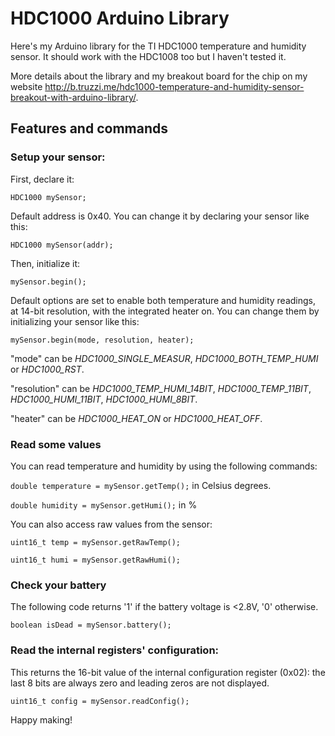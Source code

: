 HDC1000 Arduino Library
=======================

Here's my Arduino library for the TI HDC1000 temperature and humidity sensor. It should work with the HDC1008 too but I haven't tested it.

More details about the library and my breakout board for the chip on my website http://b.truzzi.me/hdc1000-temperature-and-humidity-sensor-breakout-with-arduino-library/.

## Features and commands

### Setup your sensor:
First, declare it:

`HDC1000 mySensor;`

Default address is 0x40. You can change it by declaring your sensor like this:

`HDC1000 mySensor(addr);`

Then, initialize it:

`mySensor.begin();`

Default options are set to enable both temperature and humidity readings, at 14-bit resolution, with the integrated heater on. You can change them by initializing your sensor like this:

`mySensor.begin(mode, resolution, heater);`

"mode" can be _HDC1000_SINGLE_MEASUR_, _HDC1000_BOTH_TEMP_HUMI_ or _HDC1000_RST_.

"resolution" can be _HDC1000_TEMP_HUMI_14BIT_, _HDC1000_TEMP_11BIT_, _HDC1000_HUMI_11BIT_, _HDC1000_HUMI_8BIT_.

"heater" can be _HDC1000_HEAT_ON_ or _HDC1000_HEAT_OFF_.

### Read some values
You can read temperature and humidity by using the following commands:

`double temperature = mySensor.getTemp();` in Celsius degrees.

`double humidity = mySensor.getHumi();` in %

You can also access raw values from the sensor:

`uint16_t temp = mySensor.getRawTemp();`

`uint16_t humi = mySensor.getRawHumi();`

### Check your battery

The following code returns '1' if the battery voltage is <2.8V, '0' otherwise.

`boolean isDead = mySensor.battery();`

### Read the internal registers' configuration:

This returns the 16-bit value of the internal configuration register (0x02): the last 8 bits are always zero and leading zeros are not displayed.

`uint16_t config = mySensor.readConfig();`

Happy making!
